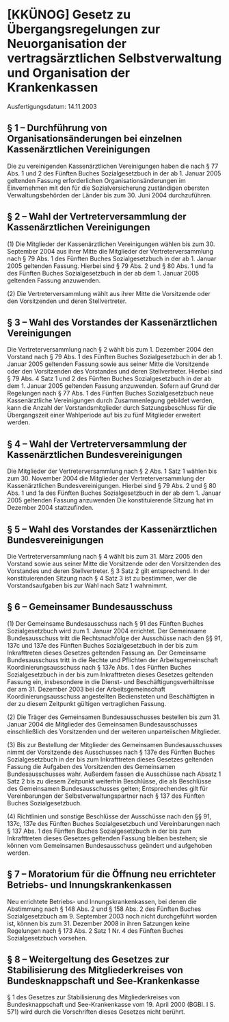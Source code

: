 # [KKÜNOG] Gesetz zu Übergangsregelungen zur Neuorganisation der vertragsärztlichen Selbstverwaltung und Organisation der Krankenkassen

Ausfertigungsdatum: 14.11.2003

 

## § 1 – Durchführung von Organisationsänderungen bei einzelnen Kassenärztlichen Vereinigungen

Die zu vereinigenden Kassenärztlichen Vereinigungen haben die nach § 77 Abs. 1 und 2 des Fünften Buches Sozialgesetzbuch in der ab 1. Januar 2005 geltenden Fassung erforderlichen Organisationsänderungen im Einvernehmen mit den für die Sozialversicherung zuständigen obersten Verwaltungsbehörden der Länder bis zum 30. Juni 2004 durchzuführen.


## § 2 – Wahl der Vertreterversammlung der Kassenärztlichen Vereinigungen

(1) Die Mitglieder der Kassenärztlichen Vereinigungen wählen bis zum 30. September 2004 aus ihrer Mitte die Mitglieder der Vertreterversammlung nach § 79 Abs. 1 des Fünften Buches Sozialgesetzbuch in der ab 1. Januar 2005 geltenden Fassung. Hierbei sind § 79 Abs. 2 und § 80 Abs. 1 und 1a des Fünften Buches Sozialgesetzbuch in der ab dem 1. Januar 2005 geltenden Fassung anzuwenden.

(2) Die Vertreterversammlung wählt aus ihrer Mitte die Vorsitzende oder den Vorsitzenden und deren Stellvertreter.


## § 3 – Wahl des Vorstandes der Kassenärztlichen Vereinigungen

Die Vertreterversammlung nach § 2 wählt bis zum 1. Dezember 2004 den Vorstand nach § 79 Abs. 1 des Fünften Buches Sozialgesetzbuch in der ab 1. Januar 2005 geltenden Fassung sowie aus seiner Mitte die Vorsitzende oder den Vorsitzenden des Vorstandes und deren Stellvertreter. Hierbei sind § 79 Abs. 4 Satz 1 und 2 des Fünften Buches Sozialgesetzbuch in der ab dem 1. Januar 2005 geltenden Fassung anzuwenden. Sofern auf Grund der Regelungen nach § 77 Abs. 1 des Fünften Buches Sozialgesetzbuch neue Kassenärztliche Vereinigungen durch Zusammenlegung gebildet werden, kann die Anzahl der Vorstandsmitglieder durch Satzungsbeschluss für die Übergangszeit einer Wahlperiode auf bis zu fünf Mitglieder erweitert werden.


## § 4 – Wahl der Vertreterversammlung der Kassenärztlichen Bundesvereinigungen

Die Mitglieder der Vertreterversammlung nach § 2 Abs. 1 Satz 1 wählen bis zum 30. November 2004 die Mitglieder der Vertreterversammlung der Kassenärztlichen Bundesvereinigungen. Hierbei sind § 79 Abs. 2 und § 80 Abs. 1 und 1a des Fünften Buches Sozialgesetzbuch in der ab dem 1. Januar 2005 geltenden Fassung anzuwenden Die konstituierende Sitzung hat im Dezember 2004 stattzufinden.


## § 5 – Wahl des Vorstandes der Kassenärztlichen Bundesvereinigungen

Die Vertreterversammlung nach § 4 wählt bis zum 31. März 2005 den Vorstand sowie aus seiner Mitte die Vorsitzende oder den Vorsitzenden des Vorstandes und deren Stellvertreter. § 3 Satz 2 gilt entsprechend. In der konstituierenden Sitzung nach § 4 Satz 3 ist zu bestimmen, wer die Vorstandsaufgaben bis zur Wahl nach Satz 1 wahrnimmt.


## § 6 – Gemeinsamer Bundesausschuss

(1) Der Gemeinsame Bundesausschuss nach § 91 des Fünften Buches Sozialgesetzbuch wird zum 1. Januar 2004 errichtet. Der Gemeinsame Bundesausschuss tritt die Rechtsnachfolge der Ausschüsse nach den §§ 91, 137c und 137e des Fünften Buches Sozialgesetzbuch in der bis zum Inkrafttreten dieses Gesetzes geltenden Fassung an. Der Gemeinsame Bundesausschuss tritt in die Rechte und Pflichten der Arbeitsgemeinschaft Koordinierungsausschuss nach § 137e Abs. 1 des Fünften Buches Sozialgesetzbuch in der bis zum Inkrafttreten dieses Gesetzes geltenden Fassung ein, insbesondere in die Dienst- und Beschäftigungsverhältnisse der am 31. Dezember 2003 bei der Arbeitsgemeinschaft Koordinierungsausschuss angestellten Bediensteten und Beschäftigten in der zu diesem Zeitpunkt gültigen vertraglichen Fassung.

(2) Die Träger des Gemeinsamen Bundesausschusses bestellen bis zum 31. Januar 2004 die Mitglieder des Gemeinsamen Bundesausschusses einschließlich des Vorsitzenden und der weiteren unparteiischen Mitglieder.

(3) Bis zur Bestellung der Mitglieder des Gemeinsamen Bundesausschusses nimmt der Vorsitzende des Ausschusses nach § 137e des Fünften Buches Sozialgesetzbuch in der bis zum Inkrafttreten dieses Gesetzes geltenden Fassung die Aufgaben des Vorsitzenden des Gemeinsamen Bundesausschusses wahr. Außerdem fassen die Ausschüsse nach Absatz 1 Satz 2 bis zu diesem Zeitpunkt weiterhin Beschlüsse, die als Beschlüsse des Gemeinsamen Bundesausschusses gelten; Entsprechendes gilt für Vereinbarungen der Selbstverwaltungspartner nach § 137 des Fünften Buches Sozialgesetzbuch.

(4) Richtlinien und sonstige Beschlüsse der Ausschüsse nach den §§ 91, 137c, 137e des Fünften Buches Sozialgesetzbuch und Vereinbarungen nach § 137 Abs. 1 des Fünften Buches Sozialgesetzbuch in der bis zum Inkrafttreten dieses Gesetzes geltenden Fassung bleiben bestehen; sie können vom Gemeinsamen Bundesausschuss geändert und aufgehoben werden.


## § 7 – Moratorium für die Öffnung neu errichteter Betriebs- und Innungskrankenkassen

Neu errichtete Betriebs- und Innungskrankenkassen, bei denen die Abstimmung nach § 148 Abs. 2 und § 158 Abs. 2 des Fünften Buches Sozialgesetzbuch am 9. September 2003 noch nicht durchgeführt worden ist, können bis zum 31. Dezember 2008 in ihren Satzungen keine Regelungen nach § 173 Abs. 2 Satz 1 Nr. 4 des Fünften Buches Sozialgesetzbuch vorsehen.


## § 8 – Weitergeltung des Gesetzes zur Stabilisierung des Mitgliederkreises von Bundesknappschaft und See-Krankenkasse

§ 1 des Gesetzes zur Stabilisierung des Mitgliederkreises von Bundesknappschaft und See-Krankenkasse vom 19. April 2000 (BGBl. I S. 571) wird durch die Vorschriften dieses Gesetzes nicht berührt.

